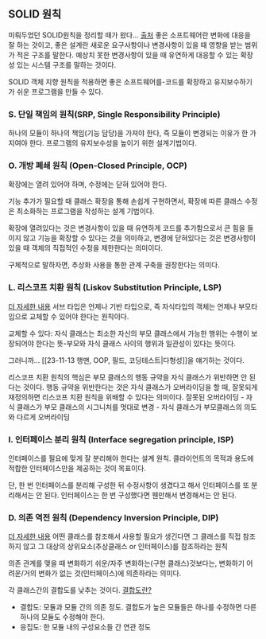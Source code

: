 ## SOLID 원칙
미뤄두었던 SOLID원칙을 정리할 때가 왔다...
[출처](https://inpa.tistory.com/entry/OOP-%F0%9F%92%A0-%EA%B0%9D%EC%B2%B4-%EC%A7%80%ED%96%A5-%EC%84%A4%EA%B3%84%EC%9D%98-5%EA%B0%80%EC%A7%80-%EC%9B%90%EC%B9%99-SOLID)
좋은 소프트웨어란 변화에 대응을 잘 하는 것이고, 좋은 설계란 새로운 요구사항이나 변경사항이 있을 때 영향을 받는 범위가 적은 구조를 말한다. 예상치 못한 변경사항이 있을 때 유연하게 대응할 수 있는 확장성 있는 시스템 구조를 말하는 것이다.

SOLID 객체 지향 원칙을 적용하면 좋은 소프트웨어를-코드를 확장하고 유지보수하기가 쉬운 프로그램을 만들 수 있다.
### S. 단일 책임의 원칙(SRP, Single Responsibility Principle)
하나의 모듈이 하나의 책임(기능 담당)을 가져야 한다, 즉 모듈이 변경되는 이유가 한 가지여야 한다.
프로그램의 유지보수성을 높이기 위한 설계기법이다.
### O. 개방 폐쇄 원칙 (Open-Closed Principle, OCP)
확장에는 열려 있어야 하며, 수정에는 닫혀 있어야 한다.

기능 추가가 필요할 때 클래스 확장을 통해 손쉽게 구현하면서, 확장에 따른 클래스 수정은 최소화하는 프로그램을 작성하는 설계 기법이다.

확장에 열려있다는 것은 변경사항이 있을 때 유연하게 코드를 추가함으로서 큰 힘을 들이지 않고 기능을 확장할 수 있다는 것을 의미하고,
변경에 닫혀있다는 것은 변경사항이 있을 때 객체의 직접적인 수정을 제한한다는 의미이다.

구체적으로 말하자면, 추상화 사용을 통한 관계 구축을 권장한다는 의미다.
### L. 리스코프 치환 원칙 (Liskov Substitution Principle, LSP)
[더 자세한 내용](https://inpa.tistory.com/entry/OOP-%F0%9F%92%A0-%EC%95%84%EC%A3%BC-%EC%89%BD%EA%B2%8C-%EC%9D%B4%ED%95%B4%ED%95%98%EB%8A%94-LSP-%EB%A6%AC%EC%8A%A4%EC%BD%94%ED%94%84-%EC%B9%98%ED%99%98-%EC%9B%90%EC%B9%99)
서브 타입은 언제나 기반 타입으로, 즉 자식타입의 객체는 언제나 부모타입으로 교체할 수 있어야 한다는 원칙이다.

교체할 수 있다: 자식 클래스는 최소한 자신의 부모 클래스에서 가능한 행위는 수행이 보장되어야 한다는 뜻-부모와 자식 클래스 사이의 행위과 일관성이 있다는 뜻이다.

그러니까... [[23-11-13 행맨, OOP, 필드, 코딩테스트|다형성]]을 얘기하는 것이다.

리스코프 치환 원칙의 핵심은 부모 클래스의 행동 규약을 자식 클래스가 위반하면 안 된다는 것이다.
행동 규약을 위반한다는 것은 자식 클래스가 오버라이딩을 할 때, 잘못되게 재정의하면 리스코프 치환 원칙을 위배할 수 있다는 의미이다.
	잘못된 오버라이딩
	- 자식 클래스가 부모 클래스의 시그니처를 멋대로 변경
	- 자식 클래스가 부모클래스의 의도와 다르게 오버라이딩
### I. 인터페이스 분리 원칙 (Interface segregation principle, ISP)
인터페이스를 필요에 맞게 잘 분리해야 한다는 설계 원칙.
클라이언트의 목적과 용도에 적합한 인터페이스만을 제공하는 것이 목표이다.

단, 한 번 인터페이스를 분리해 구성한 뒤 수정사항이 생겼다고 해서 인터페이스를 또 분리해서는 안 된다. 인터페이스는 한 번 구성했다면 웬만해서 변경해서는 안 된다.
### D. 의존 역전 원칙 (Dependency Inversion Principle, DIP)
[더 자세한 내용](https://inpa.tistory.com/entry/OOP-%F0%9F%92%A0-%EC%95%84%EC%A3%BC-%EC%89%BD%EA%B2%8C-%EC%9D%B4%ED%95%B4%ED%95%98%EB%8A%94-DIP-%EC%9D%98%EC%A1%B4-%EC%97%AD%EC%A0%84-%EC%9B%90%EC%B9%99)
어떤 클래스를 참조해서 사용할 필요가 생긴다면 그 클래스를 직접 참조하지 않고 그 대상의 상위요소(추상클래스 or 인터페이스)를 참조하라는 원칙

의존 관계를 맺을 때 변화하기 쉬운/자주 변화하는(구현 클래스)것보다는, 변화하기 어려운/거의 변화가 없는 것(인터페이스)에 의존하라는 의미다.

각 클래스간의 결합도를 낮추는 것이다.
[결합도란?](https://inpa.tistory.com/entry/OOP-%F0%9F%92%A0-%EA%B0%9D%EC%B2%B4%EC%9D%98-%EA%B2%B0%ED%95%A9%EB%8F%84-%EC%9D%91%EC%A7%91%EB%8F%84-%EC%9D%98%EB%AF%B8%EC%99%80-%EB%8B%A8%EA%B3%84-%EC%9D%B4%ED%95%B4%ED%95%98%EA%B8%B0-%EC%89%BD%EA%B2%8C-%EC%A0%95%EB%A6%AC)
- 결합도: 모듈과 모듈 간의 의존 정도. 결합도가 높은 모듈들은 하나를 수정하면 다른 하나의 모듈도 수정해야 한다.
- 응집도: 한 모듈 내의 구성요소들 간 연관 정도